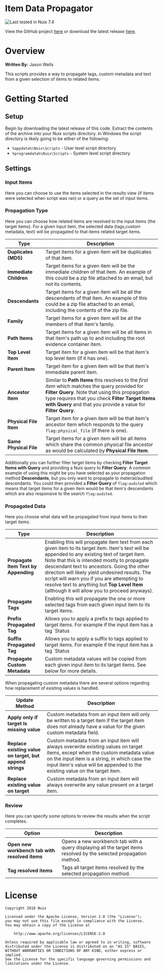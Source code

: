 Item Data Propagator
====================

![Last tested in Nuix 7.4](https://img.shields.io/badge/Nuix-7.4-green.svg)

View the GitHub project [here](https://github.com/Nuix/Item-Data-Propagator) or download the latest release [here](https://github.com/Nuix/Item-Data-Propagator/releases).

# Overview

**Written By:** Jason Wells

This scripts provides a way to propagate tags, custom metadata and text from a given selection of items to related items.

# Getting Started

## Setup

Begin by downloading the latest release of this code.  Extract the contents of the archive into your Nuix scripts directory.  In Windows the script directory is likely going to be either of the following:

- `%appdata%\Nuix\Scripts` - User level script directory
- `%programdata%\Nuix\Scripts` - System level script directory

## Settings

### Input Items

Here you can choose to use the items selected in the results view (if items were selected when script was ran) or a query as the set of input items.

### Propagation Type

Here you can choose how related items are resolved to the input items (the target items).  For a given input item, the selected data (tags,custom metadata, text) will be propagated to that items related target items.

| Type | Description |
|------|-------------|
| **Duplicates (MD5)** | Target items for a given item will be duplicates of that item. |
| **Immediate Children** | Target items for a given item will be the immediate children of that item.  An example of this could be a zip file attached to an email, but not its contents. |
| **Descendants** | Target items for a given item will be all the descendants of that item.  An example of this could be a zip file attached to an email, including the contents of the zip file. |
| **Family** | Target items for a given item will be all the members of that item's family. |
| **Path Items** | Target items for a given item will be all items in that item's path up to and including the root evidence container item. |
| **Top Level Item** | Target item for a given item will be that item's top level item (if it has one). |
| **Parent Item** | Target item for a given item will be that item's immediate parent item. |
| **Ancestor Item** | Similar to **Path Items** this resolves to the *first item* which matches the query provided for **Filter Query**.  Note that using this propagation type requires that you check **Filter Target Items with Query** and that you provide a value for **Filter Query**. |
| **Physical File Item** | Target item for a given item will be that item's ancestor item which responds to the query `flag:physical_file` (if there is one). |
| **Same Physical File** | Target items for a given item will be all items which share the common physical file ancestor as would be calculated by **Physical File Item**. |

Additionally you can further filter target items by checking **Filter Target Items with Query** and providing a Nuix query to **Filter Query**.  A common example of using this might be you have selected as your propagation method **Descendants**, but you only want to propagate to material/audited descendants.  You could then provided a **Filter Query** of `flag:audited` which means that target items for a given item would be that item's descendants which are also responsive to the search `flag:audited`.

### Propagated Data

Here you choose what data will be propagated from input items to their target items.

| Type | Description |
|------|-------------|
| **Propagate Item Text by Appending** | Enabling this will propagate item text from each given item to its target item.  Item's text will be appended to any existing text of target item.  Note that this is intended mostly to propagate descendant text to ancestors.  Going the other direction will likely yield undesired results.  The script will warn you if you are attempting to resolve text to anything but **Top Level Item** (although it will allow you to proceed anyways). |
| **Propagate Tags** | Enabling this will propagate the one or more selected tags from each given input item to its target items. |
| **Prefix Propagated Tag** | Allows you to apply a prefix to tags applied to target items.  For example if the input item has a tag `Status|In Review` and the prefix is `Propagated|` then the resulting tag on the target items would be `Propagated|Status|In Review`.  This setting is provided as a way to distinguish tags propagated to items from items that already had those tags. |
| **Suffix Propagated Tag** | Allows you to apply a suffix to tags applied to target items.  For example if the input item has a tag `Status|In Review` and the suffix is ` Propagated` then the resulting tag on the target items would be `Status|In Review Propagated`.  This setting is provided as a way to distinguish tags propagated to items from items that already had those tags. |
| **Propagate Custom Metadata** | Custom metadata values will be copied from each given input item to its target items.  See below for more details. |

When propagating custom metadata there are several options regarding how replacement of existing values is handled.

| Update Method | Description |
|---------------|-------------|
| **Apply only if target is missing value** | Custom metadata from an input item will only be written to a target item if the target item does not already have a value for the given custom metadata field. |
| **Replace existing value on target, but append strings** | Custom metadata from an input item will always overwrite existing values on target items, except when the custom metadata value on the input item is a string, in which case the input item's value will be appended to the existing value on the target item. |
| **Replace existing value on target** | Custom metadata from an input item will always overwrite any value present on a target item. |

### Review

Here you can specify some options to review the results when the script completes.

| Option | Description |
|--------|-------------|
| **Open new workbench tab with resolved items** | Opens a new workbench tab with a query displaying all the target items resolved by the selected propagation method. |
| **Tag resolved items** | Tags all target items  resolved by the selected propagation method. |

# License

```
Copyright 2018 Nuix

Licensed under the Apache License, Version 2.0 (the "License");
you may not use this file except in compliance with the License.
You may obtain a copy of the License at

    http://www.apache.org/licenses/LICENSE-2.0

Unless required by applicable law or agreed to in writing, software
distributed under the License is distributed on an "AS IS" BASIS,
WITHOUT WARRANTIES OR CONDITIONS OF ANY KIND, either express or implied.
See the License for the specific language governing permissions and
limitations under the License.
```